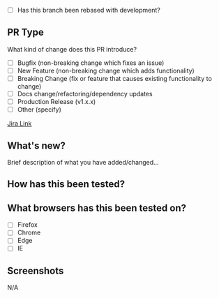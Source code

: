 - [ ] Has this branch been rebased with development?

## PR Type
What kind of change does this PR introduce?

- [ ] Bugfix (non-breaking change which fixes an issue)
- [ ] New Feature (non-breaking change which adds functionality)
- [ ] Breaking Change (fix or feature that causes existing functionality to change)
- [ ] Docs change/refactoring/dependency updates
- [ ] Production Release (v1.x.x)
- [ ] Other (specify)

[Jira Link](https://firemind.atlassian.net/browse/TICKET_NUMBER)

## What's new?
Brief description of what you have added/changed...

## How has this been tested?

## What browsers has this been tested on?
- [ ] Firefox
- [ ] Chrome
- [ ] Edge
- [ ] IE

## Screenshots
N/A